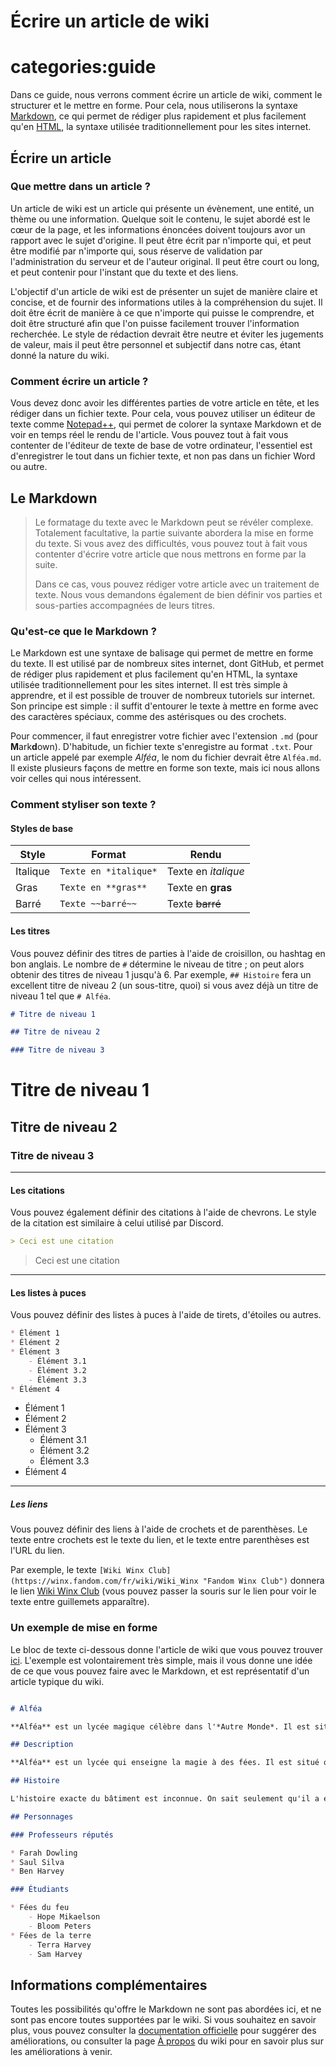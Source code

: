 # Écrire un article de wiki

# categories:guide

Dans ce guide, nous verrons comment écrire un article de wiki, comment le structurer et le mettre en forme. Pour cela, nous utiliserons la syntaxe [Markdown](https://www.markdownguide.org/ "new:Accueil du site officiel"), ce qui permet de rédiger plus rapidement et plus facilement qu'en [HTML](https://fr.wikipedia.org/wiki/Hypertext_Markup_Language "new:HyperText Markup Language - Langage de balisage"), la syntaxe utilisée traditionnellement pour les sites internet.

## Écrire un article

### Que mettre dans un article ?

Un article de wiki est un article qui présente un évènement, une entité, un thème ou une information. Quelque soit le contenu, le sujet abordé est le cœur de la page, et les informations énoncées doivent toujours avor un rapport avec le sujet d'origine. Il peut être écrit par n'importe qui, et peut être modifié par n'importe qui, sous réserve de validation par l'administration du serveur et de l'auteur original. Il peut être court ou long, et peut contenir pour l'instant que du texte et des liens.

L'objectif d'un article de wiki est de présenter un sujet de manière claire et concise, et de fournir des informations utiles à la compréhension du sujet. Il doit être écrit de manière à ce que n'importe qui puisse le comprendre, et doit être structuré afin que l'on puisse facilement trouver l'information recherchée. Le style de rédaction devrait être neutre et éviter les jugements de valeur, mais il peut être personnel et subjectif dans notre cas, étant donné la nature du wiki.

### Comment écrire un article ?

Vous devez donc avoir les différentes parties de votre article en tête, et les rédiger dans un fichier texte. Pour cela, vous pouvez utiliser un éditeur de texte comme [Notepad++](https://notepad-plus-plus.org/ "new:Éditeur de texte gratuit et léger"), qui permet de colorer la syntaxe Markdown et de voir en temps réel le rendu de l'article. Vous pouvez tout à fait vous contenter de l'éditeur de texte de base de votre ordinateur, l'essentiel est d'enregistrer le tout dans un fichier texte, et non pas dans un fichier Word ou autre.

## Le Markdown

> Le formatage du texte avec le Markdown peut se révéler complexe. Totalement facultative, la partie suivante abordera la mise en forme du texte. Si vous avez des difficultés, vous pouvez tout à fait vous contenter d'écrire votre article que nous mettrons en forme par la suite.
>
> Dans ce cas, vous pouvez rédiger votre article avec un traitement de texte. Nous vous demandons également de bien définir vos parties et sous-parties accompagnées de leurs titres.

### Qu'est-ce que le Markdown ?

Le Markdown est une syntaxe de balisage qui permet de mettre en forme du texte. Il est utilisé par de nombreux sites internet, dont GitHub, et permet de rédiger plus rapidement et plus facilement qu'en HTML, la syntaxe utilisée traditionnellement pour les sites internet. Il est très simple à apprendre, et il est possible de trouver de nombreux tutoriels sur internet. Son principe est simple : il suffit d'entourer le texte à mettre en forme avec des caractères spéciaux, comme des astérisques ou des crochets.

Pour commencer, il faut enregistrer votre fichier avec l'extension `.md` (pour **M**ark**d**own). D'habitude, un fichier texte s'enregistre au format `.txt`. Pour un article appelé par exemple *Alféa*, le nom du fichier devrait être `Alféa.md`. Il existe plusieurs façons de mettre en forme son texte, mais ici nous allons voir celles qui nous intéressent.

### Comment styliser son texte ?

#### Styles de base

|    Style   |         Format        |        Rendu        |
|------------|-----------------------|---------------------|
| Italique   | `Texte en *italique*` | Texte en *italique* |
| Gras       | `Texte en **gras**`   | Texte en **gras**   |
| Barré      | `Texte ~~barré~~`     | Texte ~~barré~~     |

#### Les titres

Vous pouvez définir des titres de parties à l'aide de croisillon, ou hashtag en bon anglais. Le nombre de `#` détermine le niveau de titre ; on peut alors obtenir des titres de niveau 1 jusqu'à 6. Par exemple, `## Histoire` fera un excellent titre de niveau 2 (un sous-titre, quoi) si vous avez déjà un titre de niveau 1 tel que `# Alféa`.

```markdown
# Titre de niveau 1

## Titre de niveau 2

### Titre de niveau 3
```

# Titre de niveau 1

## Titre de niveau 2

### Titre de niveau 3

---

#### Les citations

Vous pouvez également définir des citations à l'aide de chevrons. Le style de la citation est similaire à celui utilisé par Discord.

```markdown
> Ceci est une citation
```

> Ceci est une citation

---

#### Les listes à puces

Vous pouvez définir des listes à puces à l'aide de tirets, d'étoiles ou autres.

```markdown
* Élément 1
* Élément 2
* Élément 3
    - Élément 3.1
    - Élément 3.2
    - Élément 3.3
* Élément 4
```

* Élément 1
* Élément 2
* Élément 3
    - Élément 3.1
    - Élément 3.2
    - Élément 3.3
* Élément 4

---

##### Les liens

Vous pouvez définir des liens à l'aide de crochets et de parenthèses. Le texte entre crochets est le texte du lien, et le texte entre parenthèses est l'URL du lien.

Par exemple, le texte `[Wiki Winx Club](https://winx.fandom.com/fr/wiki/Wiki_Winx "Fandom Winx Club")` donnera le lien [Wiki Winx Club](https://winx.fandom.com/fr/wiki/Wiki_Winx "new:Fandom Winx Club") (vous pouvez passer la souris sur le lien pour voir le texte entre guillemets apparaître).

### Un exemple de mise en forme

Le bloc de texte ci-dessous donne l'article de wiki que vous pouvez trouver [ici](/wiki/Exemple.html "Exemple de mise en forme"). L'exemple est volontairement très simple, mais il vous donne une idée de ce que vous pouvez faire avec le Markdown, et est représentatif d'un article typique du wiki.

```markdown

# Alféa

**Alféa** est un lycée magique célèbre dans l'*Autre Monde*. Il est situé dans le royaume de *Solaria*, et il est réputé pour la qualité de son enseignement.

## Description

**Alféa** est un lycée qui enseigne la magie à des fées. Il est situé quelque part dans le monde des Winx, mais on ne sait pas où exactement. Son équipe enseignante vient de tous les horizons, et chaque professeur est réputé dans son propre domaine. Le nombre d'étudiants atteint parfois plusieurs centaines, et tout les types de magies se confondent.

## Histoire

L'histoire exacte du bâtiment est inconnue. On sait seulement qu'il a été longuement utilisé comme lycée, mais il a pu être construit dans un but résidentiel en premier lieu. Situé en plein royaume solarien, il est possible qu'il ait un rapport avec la famille royale. L'origine sans doute [mystique](https://www.cnrtl.fr/definition/mystique "Défition de mystique") d'**Alféa** est aussi fortement mis en valeur par la présence de nœuds de flux magique très importants à proximité du bâtiment.

## Personnages

### Professeurs réputés

* Farah Dowling
* Saul Silva
* Ben Harvey

### Étudiants

* Fées du feu
    - Hope Mikaelson
    - Bloom Peters
* Fées de la terre
    - Terra Harvey
    - Sam Harvey

```

## Informations complémentaires

Toutes les possibilités qu'offre le Markdown ne sont pas abordées ici, et ne sont pas encore toutes supportées par le wiki. Si vous souhaitez en savoir plus, vous pouvez consulter la [documentation officielle](https://www.markdownguide.org/ "new:Documentation officielle du Markdown") pour suggérer des améliorations, ou consulter la page [À propos](/wiki/about.html "À propos") du wiki pour en savoir plus sur les améliorations à venir.
